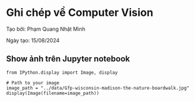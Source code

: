 # Ghi chép về Computer Vision

Tạo bởi: Phạm Quang Nhật Minh

Ngày tạo: 15/08/2024

## Show ảnh trên Jupyter notebook

```
from IPython.display import Image, display

# Path to your image
image_path = "../data/Gfp-wisconsin-madison-the-nature-boardwalk.jpg"
display(Image(filename=image_path))
```






